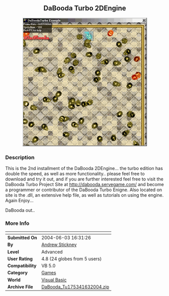 ﻿<div align="center">

## DaBooda Turbo 2DEngine

<img src="PIC2004631818101176.gif">
</div>

### Description

This is the 2nd installment of the DaBooda 2DEngine... the turbo edition has double the speed, as well as more functionality.. please feel free to download and try it out, and if you are further interested feel free to visit the DaBooda Turbo Project Site at http://dabooda.servegame.com/ and become a programmer or contributor of the DaBooda Turbo Enigne. Also located on site is the .dll, an extensive help file, as well as tutorials on using the engine. Again Enjoy...

DaBooda out..
 
### More Info
 


<span>             |<span>
---                |---
**Submitted On**   |2004-06-03 16:31:26
**By**             |[Andrew Stickney](https://github.com/Planet-Source-Code/PSCIndex/blob/master/ByAuthor/andrew-stickney.md)
**Level**          |Advanced
**User Rating**    |4.8 (24 globes from 5 users)
**Compatibility**  |VB 5\.0
**Category**       |[Games](https://github.com/Planet-Source-Code/PSCIndex/blob/master/ByCategory/games__1-38.md)
**World**          |[Visual Basic](https://github.com/Planet-Source-Code/PSCIndex/blob/master/ByWorld/visual-basic.md)
**Archive File**   |[DaBooda\_Tu175341632004\.zip](https://github.com/Planet-Source-Code/andrew-stickney-dabooda-turbo-2dengine__1-54162/archive/master.zip)








